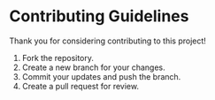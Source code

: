 # Contributing Guidelines

Thank you for considering contributing to this project!  

1. Fork the repository.  
2. Create a new branch for your changes.  
3. Commit your updates and push the branch.  
4. Create a pull request for review.
